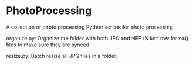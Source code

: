 PhotoProcessing
===============

A collection of photo processing Python scripts for photo processing


organize.py:
  Organize the folder with both JPG and NEF (Nikon raw format) files to make sure they are synced.

resize.py:
  Batch resize all JPG files in a folder.
